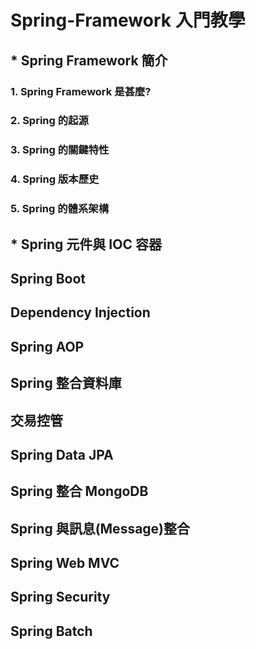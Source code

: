 # Spring-Framework 入門教學
## * Spring Framework 簡介
### 1. Spring Framework 是甚麼?
### 2. Spring 的起源
### 3. Spring 的關鍵特性
### 4. Spring 版本歷史
### 5. Spring 的體系架構
## * Spring 元件與 IOC 容器
## Spring Boot
## Dependency Injection
## Spring AOP
## Spring 整合資料庫
## 交易控管
## Spring Data JPA
## Spring 整合 MongoDB
## Spring 與訊息(Message)整合
## Spring Web MVC
## Spring Security
## Spring Batch
